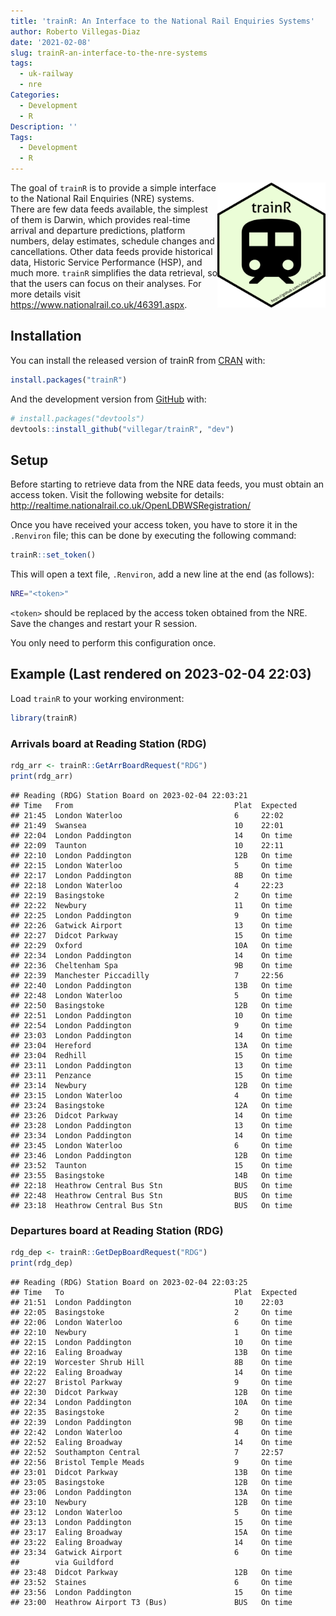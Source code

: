 ```yaml
---
title: 'trainR: An Interface to the National Rail Enquiries Systems'
author: Roberto Villegas-Diaz
date: '2021-02-08'
slug: trainR-an-interface-to-the-nre-systems
tags:
  - uk-railway
  - nre
Categories:
  - Development
  - R
Description: ''
Tags:
  - Development
  - R
---
```


<img src="https://raw.githubusercontent.com/villegar/trainR/main/inst/images/logo.png" alt="logo" align="right" height=200px/>

The goal of `trainR` is to provide a simple interface to the 
National Rail Enquiries (NRE) systems. There are few data feeds 
available, the simplest of them is Darwin, which provides real-time 
arrival and departure predictions, platform numbers, delay estimates, 
schedule changes and cancellations. Other data feeds provide historical 
data, Historic Service Performance (HSP), and much more. `trainR` 
simplifies the data retrieval, so that the users can focus on their 
analyses. For more details visit 
https://www.nationalrail.co.uk/46391.aspx.

## Installation

You can install the released version of trainR from [CRAN](https://CRAN.R-project.org) with:

``` r
install.packages("trainR")
```

And the development version from [GitHub](https://github.com/) with:

``` r
# install.packages("devtools")
devtools::install_github("villegar/trainR", "dev")
```

## Setup
Before starting to retrieve data from the NRE data feeds, you must obtain an access token. 
Visit the following website for details: http://realtime.nationalrail.co.uk/OpenLDBWSRegistration/

Once you have received your access token, you have to store it in the `.Renviron` file; this can be 
done by executing the following command:


```r
trainR::set_token()
```

This will open a text file, `.Renviron`, add a new line at the end (as follows):

```bash
NRE="<token>"
```

`<token>` should be replaced by the access token obtained from the NRE. Save the changes and restart 
your R session.

You only need to perform this configuration once.

## Example (Last rendered on 2023-02-04 22:03)

Load `trainR` to your working environment:

```r
library(trainR)
```

### Arrivals board at Reading Station (RDG)


```r
rdg_arr <- trainR::GetArrBoardRequest("RDG")
print(rdg_arr)
```

```
## Reading (RDG) Station Board on 2023-02-04 22:03:21
## Time   From                                    Plat  Expected
## 21:45  London Waterloo                         6     22:02
## 21:49  Swansea                                 10    22:01
## 22:04  London Paddington                       14    On time
## 22:09  Taunton                                 10    22:11
## 22:10  London Paddington                       12B   On time
## 22:15  London Waterloo                         5     On time
## 22:17  London Paddington                       8B    On time
## 22:18  London Waterloo                         4     22:23
## 22:19  Basingstoke                             2     On time
## 22:22  Newbury                                 11    On time
## 22:25  London Paddington                       9     On time
## 22:26  Gatwick Airport                         13    On time
## 22:27  Didcot Parkway                          15    On time
## 22:29  Oxford                                  10A   On time
## 22:34  London Paddington                       14    On time
## 22:36  Cheltenham Spa                          9B    On time
## 22:39  Manchester Piccadilly                   7     22:56
## 22:40  London Paddington                       13B   On time
## 22:48  London Waterloo                         5     On time
## 22:50  Basingstoke                             12B   On time
## 22:51  London Paddington                       10    On time
## 22:54  London Paddington                       9     On time
## 23:03  London Paddington                       14    On time
## 23:04  Hereford                                13A   On time
## 23:04  Redhill                                 15    On time
## 23:11  London Paddington                       13    On time
## 23:11  Penzance                                15    On time
## 23:14  Newbury                                 12B   On time
## 23:15  London Waterloo                         4     On time
## 23:24  Basingstoke                             12A   On time
## 23:26  Didcot Parkway                          14    On time
## 23:28  London Paddington                       13    On time
## 23:34  London Paddington                       14    On time
## 23:45  London Waterloo                         6     On time
## 23:46  London Paddington                       12B   On time
## 23:52  Taunton                                 15    On time
## 23:55  Basingstoke                             14B   On time
## 22:18  Heathrow Central Bus Stn                BUS   On time
## 22:48  Heathrow Central Bus Stn                BUS   On time
## 23:18  Heathrow Central Bus Stn                BUS   On time
```

### Departures board at Reading Station (RDG)


```r
rdg_dep <- trainR::GetDepBoardRequest("RDG")
print(rdg_dep)
```

```
## Reading (RDG) Station Board on 2023-02-04 22:03:25
## Time   To                                      Plat  Expected
## 21:51  London Paddington                       10    22:03
## 22:05  Basingstoke                             2     On time
## 22:06  London Waterloo                         6     On time
## 22:10  Newbury                                 1     On time
## 22:15  London Paddington                       10    On time
## 22:16  Ealing Broadway                         13B   On time
## 22:19  Worcester Shrub Hill                    8B    On time
## 22:22  Ealing Broadway                         14    On time
## 22:27  Bristol Parkway                         9     On time
## 22:30  Didcot Parkway                          12B   On time
## 22:34  London Paddington                       10A   On time
## 22:35  Basingstoke                             2     On time
## 22:39  London Paddington                       9B    On time
## 22:42  London Waterloo                         4     On time
## 22:52  Ealing Broadway                         14    On time
## 22:52  Southampton Central                     7     22:57
## 22:56  Bristol Temple Meads                    9     On time
## 23:01  Didcot Parkway                          13B   On time
## 23:05  Basingstoke                             12B   On time
## 23:06  London Paddington                       13A   On time
## 23:10  Newbury                                 12B   On time
## 23:12  London Waterloo                         5     On time
## 23:13  London Paddington                       15    On time
## 23:17  Ealing Broadway                         15A   On time
## 23:22  Ealing Broadway                         14    On time
## 23:34  Gatwick Airport                         6     On time
##        via Guildford                           
## 23:48  Didcot Parkway                          12B   On time
## 23:52  Staines                                 6     On time
## 23:56  London Paddington                       15    On time
## 23:00  Heathrow Airport T3 (Bus)               BUS   On time
```
